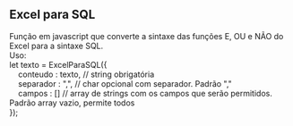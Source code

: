 ## Excel para SQL

Função em javascript que converte a sintaxe das funções E, OU e NÃO do Excel para a sintaxe SQL.
<br />
Uso:
<br />
let texto = ExcelParaSQL({
<br />
  &nbsp;&nbsp;&nbsp;&nbsp;conteudo : texto, // string obrigatória
<br />
  &nbsp;&nbsp;&nbsp;&nbsp;separador : ",", // char opcional com separador. Padrão ","
<br />
  &nbsp;&nbsp;&nbsp;&nbsp;campos : [] // array de strings com os campos que serão permitidos. Padrão array vazio, permite todos
<br />
});
